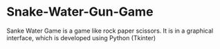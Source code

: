 # Snake-Water-Gun-Game
 Sanke Water Game is a game like rock paper scissors. It is in a graphical interface, which is developed using Python (Tkinter)
